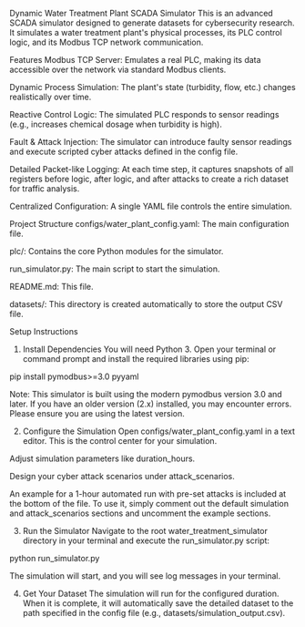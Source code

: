 Dynamic Water Treatment Plant SCADA Simulator
This is an advanced SCADA simulator designed to generate datasets for cybersecurity research. It simulates a water treatment plant's physical processes, its PLC control logic, and its Modbus TCP network communication.

Features
Modbus TCP Server: Emulates a real PLC, making its data accessible over the network via standard Modbus clients.

Dynamic Process Simulation: The plant's state (turbidity, flow, etc.) changes realistically over time.

Reactive Control Logic: The simulated PLC responds to sensor readings (e.g., increases chemical dosage when turbidity is high).

Fault & Attack Injection: The simulator can introduce faulty sensor readings and execute scripted cyber attacks defined in the config file.

Detailed Packet-like Logging: At each time step, it captures snapshots of all registers before logic, after logic, and after attacks to create a rich dataset for traffic analysis.

Centralized Configuration: A single YAML file controls the entire simulation.

Project Structure
configs/water_plant_config.yaml: The main configuration file.

plc/: Contains the core Python modules for the simulator.

run_simulator.py: The main script to start the simulation.

README.md: This file.

datasets/: This directory is created automatically to store the output CSV file.

Setup Instructions
1. Install Dependencies
You will need Python 3. Open your terminal or command prompt and install the required libraries using pip:

pip install pymodbus>=3.0 pyyaml

Note: This simulator is built using the modern pymodbus version 3.0 and later. If you have an older version (2.x) installed, you may encounter errors. Please ensure you are using the latest version.

2. Configure the Simulation
Open configs/water_plant_config.yaml in a text editor. This is the control center for your simulation.

Adjust simulation parameters like duration_hours.

Design your cyber attack scenarios under attack_scenarios.

An example for a 1-hour automated run with pre-set attacks is included at the bottom of the file. To use it, simply comment out the default simulation and attack_scenarios sections and uncomment the example sections.

3. Run the Simulator
Navigate to the root water_treatment_simulator directory in your terminal and execute the run_simulator.py script:

python run_simulator.py

The simulation will start, and you will see log messages in your terminal.

4. Get Your Dataset
The simulation will run for the configured duration. When it is complete, it will automatically save the detailed dataset to the path specified in the config file (e.g., datasets/simulation_output.csv).